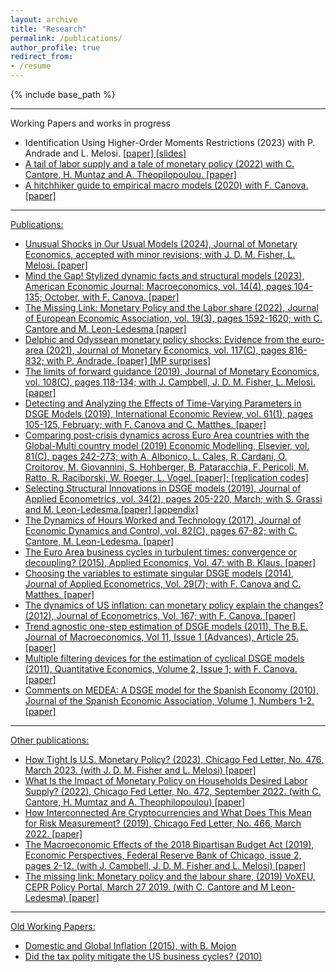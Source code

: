 ```yaml
---
layout: archive
title: "Research"
permalink: /publications/
author_profile: true
redirect_from: 
- /resume
---
```


{% include base_path %}

****
Working Papers and works in progress
* Identification Using Higher-Order Moments Restrictions (2023) with P. Andrade and L. Melosi. <a href="https://www.chicagofed.org/publications/working-papers/2023/2023-28">[paper] <a href="https://github.com/naffe15/naffe15.github.io/blob/master/_publications/slides-nber-si.pdf"> [slides]
* A tail of labor supply and a tale of monetary policy (2022) with C. Cantore, H. Muntaz and A. Theopilopoulou. <a href="https://www.chicagofed.org/publications/working-papers/2022/2022-30">[paper]
* A hitchhiker guide to empirical macro models (2020) with F. Canova. <a href="https://github.com/naffe15/BVAR_/blob/master/HitchhikerGuide_.pdf">[paper]

****
Publications:
* Unusual Shocks in Our Usual Models (2024), Journal of Monetary Economics, accepted with minor revisions; with J. D. M. Fisher, L. Melosi. <a href="https://ideas.repec.org/p/cpr/ceprdp/17830.html">[paper]
* Mind the Gap! Stylized dynamic facts and structural models (2023), American Economic Journal: Macroeconomics, vol. 14(4), pages 104-135; October, with F. Canova. <a href="https://ideas.repec.org/a/aea/aejmac/v14y2022i4p104-35.html">[paper]
* The Missing Link: Monetary Policy and the Labor share (2022), Journal of European Economic Association, vol. 19(3), pages 1592-1620; with C. Cantore and M. Leon-Ledesma <a href="https://ideas.repec.org/a/oup/jeurec/v19y2021i3p1592-1620..html">[paper]
* Delphic and Odyssean monetary policy shocks: Evidence from the euro-area (2021), Journal of Monetary Economics, vol. 117(C), pages 816-832; with P. Andrade. <a href="https://ideas.repec.org/a/eee/moneco/v117y2021icp816-832.html">[paper]<a href="https://github.com/naffe15/naffe15.github.io/blob/master/_publications/AF_MP_surprises_.xlsx"> [MP surprises]
* The limits of forward guidance (2019), Journal of Monetary Economics, vol. 108(C), pages 118-134; with J. Campbell, J. D. M. Fisher, L. Melosi. <a href="https://ideas.repec.org/a/eee/moneco/v108y2019icp118-134.html">[paper]
* Detecting and Analyzing the Effects of Time-Varying Parameters in DSGE Models (2019), International Economic Review, vol. 61(1), pages 105-125, February; with F. Canova and C. Matthes. <a href="https://ideas.repec.org/a/wly/iecrev/v61y2020i1p105-125.html">[paper]
* Comparing post-crisis dynamics across Euro Area countries with the Global-Multi country model (2019) Economic Modelling, Elsevier, vol. 81(C), pages 242-273; with A. Albonico, L. Cales, R. Cardani, O. Croitorov, M. Giovannini, S. Hohberger, B. Pataracchia, F. Pericoli, M. Ratto, R.  Raciborski, W. Roeger, L. Vogel. <a href="https://ideas.repec.org/a/eee/ecmode/v81y2019icp242-273.html">[paper];
<a href="https://github.com/naffe15/GlobalMultiCountryModel">[replication codes] 
* Selecting Structural Innovations in DSGE models (2019), Journal of Applied Econometrics, vol. 34(2), pages 205-220, March; with S. Grassi and M. Leon-Ledesma.<a href="https://ideas.repec.org/a/wly/japmet/v34y2019i2p205-220.html">[paper] <a href="https://github.com/naffe15/naffe15.github.io/blob/master/_publications/OnlineAppendix.pdf"> [appendix]
* The Dynamics of Hours Worked and Technology (2017), Journal of Economic Dynamics and Control, vol. 82(C), pages 67-82; with C. Cantore, M. Leon-Ledesma. <a href=""> [paper]
* The Euro Area business cycles in turbulent times: convergence or decoupling? (2015), Applied Economics, Vol. 47; with B. Klaus. <a href="https://ideas.repec.org/a/taf/applec/v47y2015i34-35p3791-3815.html"> [paper]
* Choosing the variables to estimate singular DSGE models (2014), Journal of Applied Econometrics, Vol. 29(7); with F. Canova and C. Matthes. <a href="https://ideas.repec.org/a/wly/japmet/v29y2014i7p1099-1117.html"> [paper]
* The dynamics of US inflation: can monetary policy explain the changes? (2012), Journal of Econometrics, Vol. 167; with F. Canova. <a href="https://ideas.repec.org/a/eee/econom/v167y2012i1p47-60.html"> [paper]
* Trend agnostic one-step estimation of DSGE models (2011), The B.E. Journal of Macroeconomics, Vol 11, Issue 1 (Advances), Article 25. <a href="https://ideas.repec.org/a/bpj/bejmac/v11y2011i1n25.html"> [paper]
* Multiple filtering devices for the estimation of cyclical DSGE models (2011), Quantitative Economics, Volume 2, Issue 1; with F. Canova. <a href="https://ideas.repec.org/a/ecm/quante/v2y2011i1p73-98.html"> [paper]
* Comments on MEDEA: A DSGE model for the Spanish Economy (2010), Journal of the Spanish Economic Association, Volume 1, Numbers 1-2. <a href="https://ideas.repec.org/a/spr/series/v1y2010i1p245-249.html"> [paper]

****
Other publications:

* How Tight Is U.S. Monetary Policy? (2023), Chicago Fed Letter, No. 476, March 2023. (with J. D. M. Fisher and L. Melosi) <a href="https://www.chicagofed.org/publications/chicago-fed-letter/2023/476">[paper]
* What Is the Impact of Monetary Policy on Households Desired Labor Supply? (2022), Chicago Fed Letter, No. 472, September 2022. (with C. Cantore, H. Mumtaz and A. Theophilopoulou) <a href="https://www.chicagofed.org/publications/chicago-fed-letter/2022/472">[paper]
* How Interconnected Are Cryptocurrencies and What Does This Mean for Risk Measurement? (2019), Chicago Fed Letter, No. 466, March 2022. <a href="https://www.chicagofed.org/publications/chicago-fed-letter/2022/466">[paper]
* The Macroeconomic Effects of the 2018 Bipartisan Budget Act (2019), Economic Perspectives, Federal Reserve Bank of Chicago, issue 2, pages 2-12. (with J. Campbell, J. D. M. Fisher and L. Melosi) <a href="https://www.chicagofed.org/publications/economic-perspectives/2019/2">[paper]
* The missing link: Monetary policy and the labour share, (2019) VoXEU, CEPR Policy Portal, March 27 2019. (with C. Cantore and M Leon-Ledesma)<a href="https://voxeu.org/article/monetary-policy-and-labour-share"> [paper]


****
Old Working Papers:
* Domestic and Global Inflation (2015), with B. Mojon
* Did the tax polity mitigate the US business cycles? (2010) 
